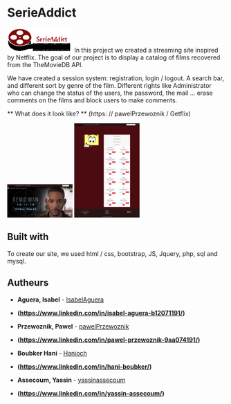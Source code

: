 # SerieAddict

<img src="css/media/logo.gif" style="width:30%;">
In this project we created a streaming site inspired by Netflix. The goal of our project is to display a catalog of films recovered from the TheMovieDB API.

We have created a session system: registration, login / logout. A search bar, and different sort by genre of the film. Different rights like Administrator who can change the status of the users, the password, the mail ... erase comments on the films and block users to make comments.

** What does it look like? **  (https: // pawelPrzewoznik / Getflix)

<img src = "css/media/index.png" style = "width: 30%;">
<img src = "css/media/admin.png" style = "width: 30%;">

## Built with

To create our site, we used html / css, bootstrap, JS, Jquery, php, sql and mysql.

## Autheurs


* **Aguera, Isabel** - [IsabelAguera](https://github.com/IsabelAguera)

* **(https://www.linkedin.com/in/isabel-aguera-b12071191/)**

* **Przewoznik, Pawel** - [pawelPrzewoznik](https://github.com/pawelPrzewoznik)

* **(https://www.linkedin.com/in/pawel-przewoznik-9aa074191/)**

* **Boubker Hani** - [Hanioch](https://github.com/Hanioch)

* **(https://www.linkedin.com/in/hani-boubker/)**

* **Assecoum, Yassin** - [yassinassecoum](https://github.com/yassinassecoum)

* **(https://www.linkedin.com/in/yassin-assecoum/)**


